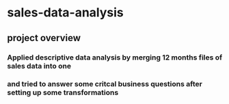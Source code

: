 # sales-data-analysis


## project overview



### Applied descriptive data analysis by merging 12 months files of sales data into one

### and tried to answer some critcal business questions after setting up some transformations

